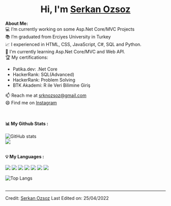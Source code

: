 ﻿# <h1 align="center">Hi, I'm <a href="https://github.com/serkanozsoz">Serkan Ozsoz</a></h1>
    

<div>
<strong>About Me:</strong><br>
💻 I’m currently working on some Asp.Net Core/MVC Projects<br>
📚 I’m graduated from Erciyes University in Turkey<br>
📈 I experienced in HTML, CSS, JavaScript, C#, SQL and Python.<br>
📖 I'm currently learning Asp.Net Core/MVC and Web API.<br>
🏆 My certifications: 
<ul>
  <li>Patika.dev: .Net Core</li>
  <li>HackerRank: SQL(Advanced)</li>
  <li>HackerRank: Problem Solving</li>
  <li>BTK Akademi: R ile Veri Bilimine Giriş</li>
</ul>
📫 Reach me at <a href="mailto:srknozsoz@gmail.com">srknozsoz@gmail.com</a><br>
😄 Find me on <a href="https://www.instagram.com/serkanozsozz/">Instagram</a><br><br><br>

<strong>📊 My Github Stats :</strong><br><br>
![GitHub stats](https://github-readme-stats.vercel.app/api?username=serkanozsoz&show_icons=true&count_private=true&include_all_commits=true&theme=radical)<br>
<img align="center" src="https://github-readme-streak-stats.herokuapp.com/?user=serkanozsoz&theme=radical&hide_border=true"/><br><br>
 	
<strong>💡 My Languages :</strong><br><br>
<img src="https://img.shields.io/badge/HTML-239120?style=for-the-badge&logo=html5&logoColor=white"/>
<img src="https://img.shields.io/badge/CSS-239120?&style=for-the-badge&logo=css3&logoColor=white"/> 
<img src="https://img.shields.io/badge/Bootstrap-563D7C?style=for-the-badge&logo=bootstrap&logoColor=white"/>
<img src="https://img.shields.io/badge/JavaScript-323330?style=for-the-badge&logo=javascript&logoColor=F7DF1E"/>
<img src="https://img.shields.io/badge/c%23-%23239120.svg?style=for-the-badge&logo=c-sharp&logoColor=white"/>
<img src="https://img.shields.io/badge/Python-3776AB?style=for-the-badge&logo=python&logoColor=white"/>
<img src="https://img.shields.io/badge/r-%23276DC3.svg?style=for-the-badge&logo=r&logoColor=white"/>


![Top Langs](https://github-readme-stats.vercel.app/api/top-langs/?username=serkanozsoz&langs_count_private=true&theme=radical&card_width=445)<br><br>


------
Credit: [Serkan Ozsoz](https://github.com/serkanozsoz)
Last Edited on: 25/04/2022
